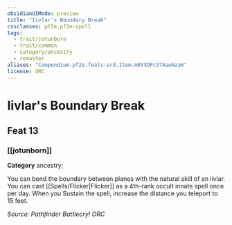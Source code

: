 ```yaml
---
obsidianUIMode: preview
title: "Iivlar's Boundary Break"
cssclasses: pf2e,pf2e-spell
tags:
  - trait/jotunborn
  - trait/common
  - category/ancestry
  - remaster
aliases: "Compendium.pf2e.feats-srd.Item.mBYXOPc37AawNza6"
license: ORC
---
```

# Iivlar's Boundary Break
## Feat 13
### [[jotunborn]]

**Category** ancestry; 




You can bend the boundary between planes with the natural skill of an iivlar. You can cast [[Spells/Flicker|Flicker]] as a 4th-rank occult innate spell once per day. When you Sustain the spell, increase the distance you teleport to 15 feet.

*Source: Pathfinder Battlecry!*
*ORC*